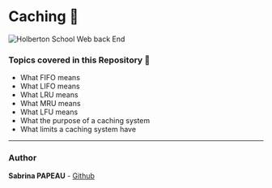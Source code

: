 # Caching 📌

![Holberton School Web back End](https://zupimages.net/up/24/22/piv5.png)

### Topics covered in this Repository 🚀

* What FIFO means
* What LIFO means
* What LRU means
* What MRU means
* What LFU means
* What the purpose of a caching system
* What limits a caching system have


---
### Author
**Sabrina PAPEAU** - [Github](https://github.com/Holbiwan)